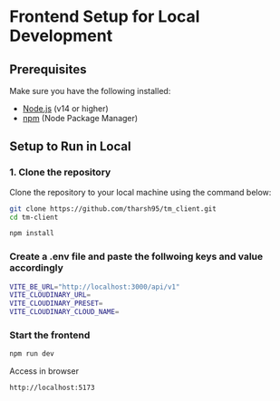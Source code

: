 # Frontend Setup for Local Development

## Prerequisites
Make sure you have the following installed:

- [Node.js](https://nodejs.org/en/) (v14 or higher)
- [npm](https://www.npmjs.com/) (Node Package Manager)

## Setup to Run in Local

### 1. Clone the repository
Clone the repository to your local machine using the command below:

```bash
git clone https://github.com/tharsh95/tm_client.git
cd tm-client
```

```bash
npm install
```

### Create a .env file and paste the follwoing keys and value accordingly
```bash
VITE_BE_URL="http://localhost:3000/api/v1"
VITE_CLOUDINARY_URL=
VITE_CLOUDINARY_PRESET=
VITE_CLOUDINARY_CLOUD_NAME=
```
### Start the frontend
```bash
npm run dev
```
Access in browser
```bash
http://localhost:5173
```

